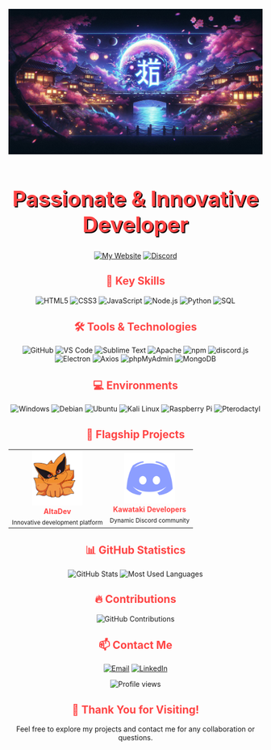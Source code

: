 <p align="center">
  <img width="1000" src="https://github.com/skykiller099/Skykiller099/blob/main/KawatakiBanner4.jpeg" alt="Banner">
</p>

<h1 align="center" style="color:#FF4444; font-size:3em; text-shadow: 2px 2px #000000;">Passionate & Innovative Developer</h1>

<p align="center">
  <a href="https://altadev.fr"><img src="https://img.shields.io/badge/🌐_My_Website-altadev.fr-FF4444?style=for-the-badge" alt="My Website"></a>
  <a href="https://discord.gg/uqXz3JbNzy"><img src="https://img.shields.io/badge/🎮_Discord-KawatakiDevelopers-7289DA?style=for-the-badge&logo=discord&logoColor=white" alt="Discord"></a>
</p>

<h2 align="center" style="color:#FF4444;">🚀 Key Skills</h2>

<p align="center">
  <img src="https://img.shields.io/badge/HTML5-E34F26?style=flat-square&logo=html5&logoColor=white" alt="HTML5">
  <img src="https://img.shields.io/badge/CSS3-1572B6?style=flat-square&logo=css3&logoColor=white" alt="CSS3">
  <img src="https://img.shields.io/badge/JavaScript-F7DF1E?style=flat-square&logo=javascript&logoColor=black" alt="JavaScript">
  <img src="https://img.shields.io/badge/Node.js-339933?style=flat-square&logo=nodedotjs&logoColor=white" alt="Node.js">
  <img src="https://img.shields.io/badge/Python-3776AB?style=flat-square&logo=python&logoColor=white" alt="Python">
  <img src="https://img.shields.io/badge/SQL-4479A1?style=flat-square&logo=sqlite&logoColor=white" alt="SQL">
</p>

<h2 align="center" style="color:#FF4444;">🛠️ Tools & Technologies</h2>

<p align="center">
  <img src="https://img.shields.io/badge/GitHub-181717?style=flat-square&logo=github&logoColor=white" alt="GitHub">
  <img src="https://img.shields.io/badge/VS_Code-007ACC?style=flat-square&logo=visual-studio-code&logoColor=white" alt="VS Code">
  <img src="https://img.shields.io/badge/Sublime_Text-FF9800?style=flat-square&logo=sublime-text&logoColor=white" alt="Sublime Text">
  <img src="https://img.shields.io/badge/Apache-D22128?style=flat-square&logo=apache&logoColor=white" alt="Apache">
  <img src="https://img.shields.io/badge/npm-CB3837?style=flat-square&logo=npm&logoColor=white" alt="npm">
  <img src="https://img.shields.io/badge/discord.js-738ADB?style=flat-square&logo=discord&logoColor=white" alt="discord.js">
  <img src="https://img.shields.io/badge/Electron-47848F?style=flat-square&logo=electron&logoColor=white" alt="Electron">
  <img src="https://img.shields.io/badge/Axios-5A29E4?style=flat-square&logo=axios&logoColor=white" alt="Axios">
  <img src="https://img.shields.io/badge/phpMyAdmin-6C78AF?style=flat-square&logo=phpmyadmin&logoColor=white" alt="phpMyAdmin">
  <img src="https://img.shields.io/badge/MongoDB-47A248?style=flat-square&logo=mongodb&logoColor=white" alt="MongoDB">
</p>

<h2 align="center" style="color:#FF4444;">💻 Environments</h2>

<p align="center">
  <img src="https://img.shields.io/badge/Windows-0078D6?style=flat-square&logo=windows&logoColor=white" alt="Windows">
  <img src="https://img.shields.io/badge/Debian-A81D33?style=flat-square&logo=debian&logoColor=white" alt="Debian">
  <img src="https://img.shields.io/badge/Ubuntu-E95420?style=flat-square&logo=ubuntu&logoColor=white" alt="Ubuntu">
  <img src="https://img.shields.io/badge/Kali_Linux-557C94?style=flat-square&logo=kali-linux&logoColor=white" alt="Kali Linux">
  <img src="https://img.shields.io/badge/Raspberry_Pi-C51A4A?style=flat-square&logo=raspberry-pi&logoColor=white" alt="Raspberry Pi">
  <img src="https://img.shields.io/badge/Pterodactyl-8F7B71?style=flat-square&logo=pterodactyl&logoColor=white" alt="Pterodactyl">
</p>

<h2 align="center" style="color:#FF4444;">🌟 Flagship Projects</h2>

<table align="center">
  <tr>
    <td align="center">
      <img width="100" src="https://github.com/Kurama250/Kurama250/blob/main/img/kurama.jpg" alt="AltaDev"><br>
      <a href="https://altadev.fr" style="color:#FF4444; text-decoration:none; font-weight:bold;">AltaDev</a><br>
      <sub>Innovative development platform</sub>
    </td>
    <td align="center">
      <img width="100" src="https://github.com/Kurama250/Kurama250/blob/main/img/discord.png" alt="Kawataki Developers"><br>
      <a href="https://discord.gg/uqXz3JbNzy" style="color:#FF4444; text-decoration:none; font-weight:bold;">Kawataki Developers</a><br>
      <sub>Dynamic Discord community</sub>
    </td>
  </tr>
</table>

<h2 align="center" style="color:#FF4444;">📊 GitHub Statistics</h2>

<p align="center">
  <img height="180em" src="https://github-readme-stats.vercel.app/api?username=skykiller099&theme=tokyonight&show_icons=true" alt="GitHub Stats">
  <img height="180em" src="https://github-readme-stats-eight-theta.vercel.app/api/top-langs/?username=skykiller099&layout=compact&langs_count=8&theme=tokyonight" alt="Most Used Languages">
</p>

<h2 align="center" style="color:#FF4444;">🔥 Contributions</h2>

<p align="center">
  <img src="https://github-readme-streak-stats.herokuapp.com/?user=skykiller099&theme=tokyonight" alt="GitHub Contributions">
</p>


<h2 align="center" style="color:#FF4444;">📫 Contact Me</h2>

<p align="center">
  <a href="mailto:dev.skykiller099@gmail.com"><img src="https://img.shields.io/badge/Email-Me-FF4444?style=for-the-badge&logo=gmail&logoColor=white" alt="Email"></a>
  <a href="https://linkedin.com/in/your-profile"><img src="https://img.shields.io/badge/LinkedIn-Profile-0077B5?style=for-the-badge&logo=linkedin&logoColor=white" alt="LinkedIn"></a>
</p>

<p align="center">
  <img src="https://komarev.com/ghpvc/?username=skykiller099&color=FF4444&style=flat-square&label=Profile+Views" alt="Profile views">
</p>

<h2 align="center" style="color:#FF4444;">🌟 Thank You for Visiting!</h2>

<p align="center">
  Feel free to explore my projects and contact me for any collaboration or questions.
</p>

